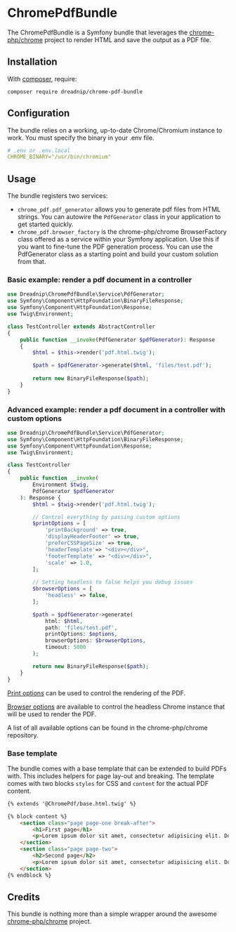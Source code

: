 ChromePdfBundle
===============

The ChromePdfBundle is a Symfony bundle that leverages the [chrome-php/chrome](https://github.com/chrome-php/chrome) project to render HTML and save the output as a PDF file.

Installation
------------

With [composer](https://getcomposer.org), require:

`composer require dreadnip/chrome-pdf-bundle`

Configuration
-------------

The bundle relies on a working, up-to-date Chrome/Chromium instance to work. You must specify the binary in your .env file.

```yaml
# .env or .env.local
CHROME_BINARY="/usr/bin/chromium"
```

Usage
-----

The bundle registers two services:

- `chrome_pdf.pdf_generator` allows you to generate pdf files from HTML strings. You can autowire the `PdfGenerator` class in your application to get started quickly.
- `chrome_pdf.browser_factory` is the chrome-php/chrome BrowserFactory class offered as a service within your Symfony application. Use this if you want to fine-tune the PDF generation process. You can use the PdfGenerator class as a starting point and build your custom solution from that.

### Basic example: render a pdf document in a controller

```php
use Dreadnip\ChromePdfBundle\Service\PdfGenerator;
use Symfony\Component\HttpFoundation\BinaryFileResponse;
use Symfony\Component\HttpFoundation\Response;
use Twig\Environment;

class TestController extends AbstractController
{
    public function __invoke(PdfGenerator $pdfGenerator): Response
    {
        $html = $this->render('pdf.html.twig');

        $path = $pdfGenerator->generate($html, 'files/test.pdf');
   
        return new BinaryFileResponse($path);
    }
}
```

### Advanced example: render a pdf document in a controller with custom options

```php
use Dreadnip\ChromePdfBundle\Service\PdfGenerator;
use Symfony\Component\HttpFoundation\BinaryFileResponse;
use Symfony\Component\HttpFoundation\Response;
use Twig\Environment;

class TestController
{
    public function __invoke(
        Environment $twig,
        PdfGenerator $pdfGenerator
    ): Response {
        $html = $twig->render('pdf.html.twig');

        // Control everything by passing custom options
        $printOptions = [
            'printBackground' => true,
            'displayHeaderFooter' => true,
            'preferCSSPageSize' => true,
            'headerTemplate'=> "<div></div>",
            'footerTemplate' => "<div></div>",
            'scale' => 1.0,
        ];
        
        // Setting headless to false helps you debug issues
        $browserOptions = [
            'headless' => false,
        ];

        $path = $pdfGenerator->generate(
            html: $html,
            path: 'files/test.pdf',
            printOptions: $options,
            browserOptions: $browserOptions,
            timeout: 5000
        );

        return new BinaryFileResponse($path);
    }
}
```
[Print options](https://github.com/chrome-php/chrome#print-as-pdf) can be used to control the rendering of the PDF.

[Browser options](https://github.com/chrome-php/chrome#options) are available to control the headless Chrome instance that will be used to render the PDF. 

A list of all available options can be found in the chrome-php/chrome repository.

### Base template

The bundle comes with a base template that can be extended to build PDFs with. This includes helpers for page lay-out and breaking. The template comes with two blocks `styles` for CSS and `content` for the actual PDF content.

```html
{% extends '@ChromePdf/base.html.twig' %}

{% block content %}
    <section class="page page-one break-after">
        <h1>First page</h1>
        <p>Lorem ipsum dolor sit amet, consectetur adipisicing elit. Dolores enim maxime quasi? Ab accusantium at commodi corporis, distinctio earum facilis harum ipsum maxime, nisi nostrum obcaecati odit officia quod voluptatem?</p>
    </section>
    <section class="page page-two">
        <h2>Second page</h2>
        <p>Lorem ipsum dolor sit amet, consectetur adipisicing elit. Dolores enim maxime quasi? Ab accusantium at commodi corporis, distinctio earum facilis harum ipsum maxime, nisi nostrum obcaecati odit officia quod voluptatem?</p>
    </section>
{% endblock %}

```

Credits
-------

This bundle is nothing more than a simple wrapper around the awesome [chrome-php/chrome](https://github.com/chrome-php/headless-chromium-php) project.

